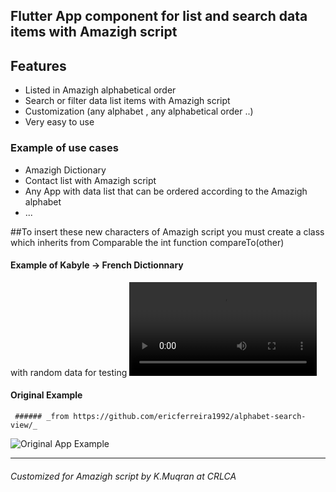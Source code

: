 ## Flutter App component for list and search data items with Amazigh script



## Features
- Listed in Amazigh alphabetical order
- Search or filter  data list items with Amazigh script
- Customization (any alphabet , any alphabetical order ..)
- Very easy to use

### Example of use cases
- Amazigh Dictionary 
- Contact list  with Amazigh script
- Any App with data list that can be ordered according to the Amazigh alphabet
- ...


##To insert these new characters of Amazigh script you must create a class which inherits from Comparable the int function compareTo(other)


  #### Example of Kabyle -> French Dictionnary
  with random data for testing
 ![Kabyle -> French Dictionnary Example](kf_ex.webm)
 




  #### Original Example
     ###### _from https://github.com/ericferreira1992/alphabet-search-view/_

  
![Original App Example](demo.gif)


---------------------------
###### Customized for Amazigh script by K.Muqran at CRLCA
